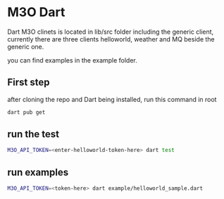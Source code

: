 # M3O Dart
Dart M3O clinets is located in lib/src folder including the generic client, currently there are three clients helloworld, weather and MQ beside the generic one.

you can find examples in the example folder.

## First step 
after cloning the repo and Dart being installed, run this command in root
```bash
dart pub get
```

## run the test
```bash
M3O_API_TOKEN=<enter-helloworld-token-here> dart test
```

## run examples
```bash
M3O_API_TOKEN=<token-here> dart example/helloworld_sample.dart
```
